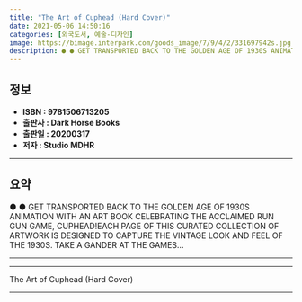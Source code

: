 ```yaml
---
title: "The Art of Cuphead (Hard Cover)"
date: 2021-05-06 14:50:16
categories: [외국도서, 예술-디자인]
image: https://bimage.interpark.com/goods_image/7/9/4/2/331697942s.jpg
description: ● ● GET TRANSPORTED BACK TO THE GOLDEN AGE OF 1930S ANIMATION WITH AN ART BOOK CELEBRATING THE ACCLAIMED RUN GUN GAME, CUPHEAD!EACH PAGE OF THIS CURATED COLL
---
```


## **정보**

- **ISBN : 9781506713205**
- **출판사 : Dark Horse Books**
- **출판일 : 20200317**
- **저자 : Studio MDHR**

------



## **요약**

●  ●  GET TRANSPORTED BACK TO THE GOLDEN AGE OF 1930S ANIMATION WITH AN ART BOOK CELEBRATING THE ACCLAIMED RUN  GUN GAME, CUPHEAD!EACH PAGE OF THIS CURATED COLLECTION OF ARTWORK IS DESIGNED TO CAPTURE THE VINTAGE LOOK AND FEEL OF THE 1930S. TAKE A GANDER AT THE GAMES... 

------



------


The Art of Cuphead (Hard Cover) 

------


